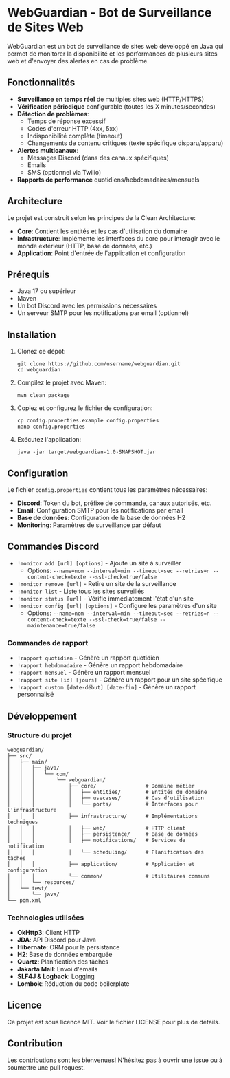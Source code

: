# WebGuardian - Bot de Surveillance de Sites Web

WebGuardian est un bot de surveillance de sites web développé en Java qui permet de monitorer la disponibilité et les performances de plusieurs sites web et d'envoyer des alertes en cas de problème.

## Fonctionnalités

- **Surveillance en temps réel** de multiples sites web (HTTP/HTTPS)
- **Vérification périodique** configurable (toutes les X minutes/secondes)
- **Détection de problèmes**:
  - Temps de réponse excessif
  - Codes d'erreur HTTP (4xx, 5xx)
  - Indisponibilité complète (timeout)
  - Changements de contenu critiques (texte spécifique disparu/apparu)
- **Alertes multicanaux**:
  - Messages Discord (dans des canaux spécifiques)
  - Emails
  - SMS (optionnel via Twilio)
- **Rapports de performance** quotidiens/hebdomadaires/mensuels

## Architecture

Le projet est construit selon les principes de la Clean Architecture:

- **Core**: Contient les entités et les cas d'utilisation du domaine
- **Infrastructure**: Implémente les interfaces du core pour interagir avec le monde extérieur (HTTP, base de données, etc.)
- **Application**: Point d'entrée de l'application et configuration

## Prérequis

- Java 17 ou supérieur
- Maven
- Un bot Discord avec les permissions nécessaires
- Un serveur SMTP pour les notifications par email (optionnel)

## Installation

1. Clonez ce dépôt:
   ```
   git clone https://github.com/username/webguardian.git
   cd webguardian
   ```

2. Compilez le projet avec Maven:
   ```
   mvn clean package
   ```

3. Copiez et configurez le fichier de configuration:
   ```
   cp config.properties.example config.properties
   nano config.properties
   ```

4. Exécutez l'application:
   ```
   java -jar target/webguardian-1.0-SNAPSHOT.jar
   ```

## Configuration

Le fichier `config.properties` contient tous les paramètres nécessaires:

- **Discord**: Token du bot, préfixe de commande, canaux autorisés, etc.
- **Email**: Configuration SMTP pour les notifications par email
- **Base de données**: Configuration de la base de données H2
- **Monitoring**: Paramètres de surveillance par défaut

## Commandes Discord

- `!monitor add [url] [options]` - Ajoute un site à surveiller
  - Options: `--name=nom --interval=min --timeout=sec --retries=n --content-check=texte --ssl-check=true/false`
- `!monitor remove [url]` - Retire un site de la surveillance
- `!monitor list` - Liste tous les sites surveillés
- `!monitor status [url]` - Vérifie immédiatement l'état d'un site
- `!monitor config [url] [options]` - Configure les paramètres d'un site
  - Options: `--name=nom --interval=min --timeout=sec --retries=n --content-check=texte --ssl-check=true/false --maintenance=true/false`

### Commandes de rapport

- `!rapport quotidien` - Génère un rapport quotidien
- `!rapport hebdomadaire` - Génère un rapport hebdomadaire
- `!rapport mensuel` - Génère un rapport mensuel
- `!rapport site [id] [jours]` - Génère un rapport pour un site spécifique
- `!rapport custom [date-début] [date-fin]` - Génère un rapport personnalisé

## Développement

### Structure du projet

```
webguardian/
├── src/
│   ├── main/
│   │   ├── java/
│   │   │   └── com/
│   │   │       └── webguardian/
│   │   │           ├── core/                # Domaine métier
│   │   │           │   ├── entities/        # Entités du domaine
│   │   │           │   ├── usecases/        # Cas d'utilisation
│   │   │           │   └── ports/           # Interfaces pour l'infrastructure
│   │   │           ├── infrastructure/      # Implémentations techniques
│   │   │           │   ├── web/             # HTTP client
│   │   │           │   ├── persistence/     # Base de données
│   │   │           │   ├── notifications/   # Services de notification
│   │   │           │   └── scheduling/      # Planification des tâches
│   │   │           ├── application/         # Application et configuration
│   │   │           └── common/              # Utilitaires communs
│   │   └── resources/
│   └── test/
│       └── java/
└── pom.xml
```

### Technologies utilisées

- **OkHttp3**: Client HTTP
- **JDA**: API Discord pour Java
- **Hibernate**: ORM pour la persistance
- **H2**: Base de données embarquée
- **Quartz**: Planification des tâches
- **Jakarta Mail**: Envoi d'emails
- **SLF4J & Logback**: Logging
- **Lombok**: Réduction du code boilerplate

## Licence

Ce projet est sous licence MIT. Voir le fichier LICENSE pour plus de détails.

## Contribution

Les contributions sont les bienvenues! N'hésitez pas à ouvrir une issue ou à soumettre une pull request.
